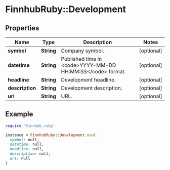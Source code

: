 # FinnhubRuby::Development

## Properties

| Name | Type | Description | Notes |
| ---- | ---- | ----------- | ----- |
| **symbol** | **String** | Company symbol. | [optional] |
| **datetime** | **String** | Published time in &lt;code&gt;YYYY-MM-DD HH:MM:SS&lt;/code&gt; format. | [optional] |
| **headline** | **String** | Development headline. | [optional] |
| **description** | **String** | Development description. | [optional] |
| **url** | **String** | URL. | [optional] |

## Example

```ruby
require 'finnhub_ruby'

instance = FinnhubRuby::Development.new(
  symbol: null,
  datetime: null,
  headline: null,
  description: null,
  url: null
)
```

